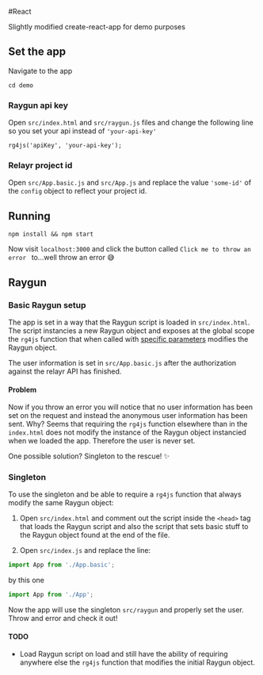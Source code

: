 #React

Slightly modified create-react-app for demo purposes
 
## Set the app 

Navigate to the app 

~~~
cd demo
~~~

### Raygun api key

Open `src/index.html` and `src/raygun.js` files and change the following line so you set your api instead of
 `'your-api-key'`

~~~javascipt
rg4js('apiKey', 'your-api-key');
~~~

### Relayr project id

Open `src/App.basic.js` and `src/App.js` and replace the value `'some-id'` of the `config` object to reflect
your project id. 


## Running

~~~
npm install && npm start
~~~

Now visit `localhost:3000` and click the button called `Click me to throw an error ` to...well throw an error :sweat_smile:

## Raygun
### Basic Raygun setup
The app is set in a way that the Raygun script is loaded in `src/index.html`. The script instancies a new Raygun object and
exposes at the global scope the `rg4js` function that when called with [specific parameters](https://github.com/MindscapeHQ/raygun4js#documentation)
 modifies the Raygun object.
 
The user information is set in `src/App.basic.js` after the authorization against the relayr API has finished. 

#### Problem
Now if you throw an error you will notice that no user information has been set on the request and instead 
the anonymous user information has been sent. Why? Seems that requiring the `rg4js` function elsewhere than in 
the `index.html` does not modify the instance of the Raygun object instancied when we loaded the app. 
Therefore the user is never set. 

One possible solution? Singleton to the rescue! :sparkles:

### Singleton

To use the singleton and be able to require a `rg4js` function that always modify the same Raygun object:
1. Open `src/index.html` and comment out the script inside the `<head>` tag that loads the Raygun script and also 
the script that sets basic stuff to the Raygun object found at the end of the file. 

2. Open `src/index.js` and replace the line:

~~~javascript
import App from './App.basic';
~~~

by this one

~~~javascript
import App from './App';
~~~

Now the app will use the singleton `src/raygun` and properly set the user. Throw and error and check it out!

#### TODO

- Load Raygun script on load and still have the ability of requiring anywhere else the `rg4js` function that modifies the initial
Raygun object.  